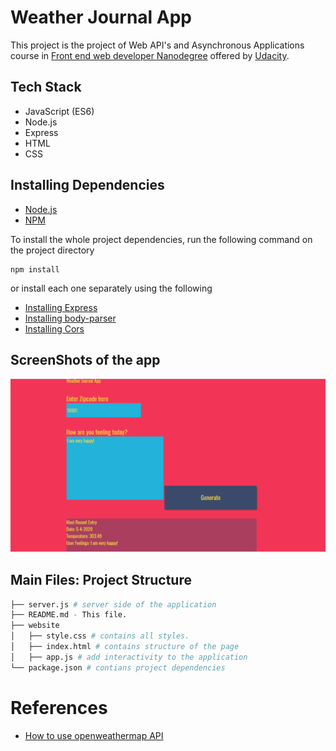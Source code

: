 # Weather Journal App
This project is the project of Web API's and Asynchronous Applications course in [Front end web developer Nanodegree](https://www.udacity.com/course/front-end-web-developer-nanodegree--nd0011) offered by [Udacity](https://www.udacity.com/).

## Tech Stack
- JavaScript (ES6)
- Node.js
- Express
- HTML
- CSS
## Installing Dependencies
- [Node.js](https://nodejs.org/en/)
- [NPM](https://www.npmjs.com/)

To install the whole project dependencies, run the following command on the project directory
```
npm install
```
or install each one separately using the following
- [Installing Express](https://expressjs.com/en/starter/installing.html)
- [Installing body-parser](https://www.npmjs.com/package/body-parser)
- [Installing Cors](https://www.npmjs.com/package/cors)

## ScreenShots of the app
![](image1.PNG)

## Main Files: Project Structure
```bash
├── server.js # server side of the application
├── README.md - This file.
├── website
│   ├── style.css # contains all styles.
│   ├── index.html # contains structure of the page
│   ├── app.js # add interactivity to the application
└── package.json # contians project dependencies
```
# References
- [How to use openweathermap API](https://openweathermap.org/current)